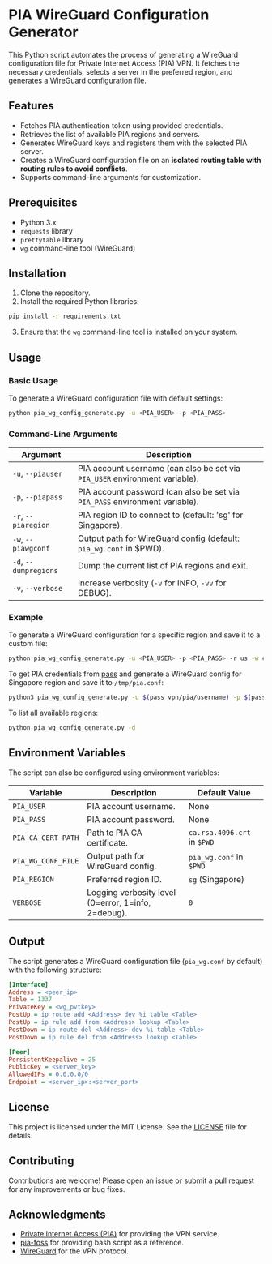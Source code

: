 # PIA WireGuard Configuration Generator

This Python script automates the process of generating a WireGuard configuration file for Private Internet Access (PIA) VPN. It fetches the necessary credentials, selects a server in the preferred region, and generates a WireGuard configuration file.

## Features

- Fetches PIA authentication token using provided credentials.
- Retrieves the list of available PIA regions and servers.
- Generates WireGuard keys and registers them with the selected PIA server.
- Creates a WireGuard configuration file on an **isolated routing table with routing rules to avoid conflicts**.
- Supports command-line arguments for customization.

## Prerequisites

- Python 3.x
- `requests` library
- `prettytable` library
- `wg` command-line tool (WireGuard)

## Installation

1. Clone the repository.
2. Install the required Python libraries:

```bash
pip install -r requirements.txt
```

3. Ensure that the `wg` command-line tool is installed on your system.

## Usage

### Basic Usage

To generate a WireGuard configuration file with default settings:

```bash
python pia_wg_config_generate.py -u <PIA_USER> -p <PIA_PASS>
```

### Command-Line Arguments

| Argument          | Description                                                                 |
|-------------------|-----------------------------------------------------------------------------|
| `-u`, `--piauser` | PIA account username (can also be set via `PIA_USER` environment variable). |
| `-p`, `--piapass` | PIA account password (can also be set via `PIA_PASS` environment variable). |
| `-r`, `--piaregion` | PIA region ID to connect to (default: 'sg' for Singapore).                |
| `-w`, `--piawgconf` | Output path for WireGuard config (default: `pia_wg.conf` in $PWD).        |
| `-d`, `--dumpregions` | Dump the current list of PIA regions and exit.                          |
| `-v`, `--verbose` | Increase verbosity (`-v` for INFO, `-vv` for DEBUG).                        |

### Example

To generate a WireGuard configuration for a specific region and save it to a custom file:

```bash
python pia_wg_config_generate.py -u <PIA_USER> -p <PIA_PASS> -r us -w custom_wg.conf
```

To get PIA credentials from [pass](https://www.passwordstore.org/) and generate a WireGuard config for Singapore region and save it to `/tmp/pia.conf`:

```bash
python3 pia_wg_config_generate.py -u $(pass vpn/pia/username) -p $(pass vpn/pia/pass) -r sg -w /tmp/pia.conf
```

To list all available regions:

```bash
python pia_wg_config_generate.py -d
```

## Environment Variables

The script can also be configured using environment variables:

| Variable            | Description                                      | Default Value          |
|---------------------|--------------------------------------------------|------------------------|
| `PIA_USER`          | PIA account username.                            | None                   |
| `PIA_PASS`          | PIA account password.                            | None                   |
| `PIA_CA_CERT_PATH`  | Path to PIA CA certificate.                      | `ca.rsa.4096.crt` in `$PWD` |
| `PIA_WG_CONF_FILE`  | Output path for WireGuard config.                | `pia_wg.conf` in `$PWD`  |
| `PIA_REGION`        | Preferred region ID.                             | `sg` (Singapore)       |
| `VERBOSE`           | Logging verbosity level (0=error, 1=info, 2=debug). | `0`                  |


## Output

The script generates a WireGuard configuration file (`pia_wg.conf` by default) with the following structure:

```ini
[Interface]
Address = <peer_ip>
Table = 1337
PrivateKey = <wg_pvtkey>
PostUp = ip route add <Address> dev %i table <Table>
PostUp = ip rule add from <Address> lookup <Table>
PostDown = ip route del <Address> dev %i table <Table>
PostDown = ip rule del from <Address> lookup <Table>

[Peer]
PersistentKeepalive = 25
PublicKey = <server_key>
AllowedIPs = 0.0.0.0/0
Endpoint = <server_ip>:<server_port>
```

## License

This project is licensed under the MIT License. See the [LICENSE](LICENSE) file for details.

## Contributing

Contributions are welcome! Please open an issue or submit a pull request for any improvements or bug fixes.

## Acknowledgments

- [Private Internet Access (PIA)](https://www.privateinternetaccess.com/) for providing the VPN service.
- [pia-foss](https://github.com/pia-foss) for providing bash script as a reference.
- [WireGuard](https://www.wireguard.com/) for the VPN protocol.

